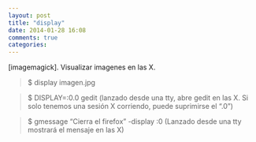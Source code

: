 ```yaml
---
layout: post
title: "display"
date: 2014-01-28 16:08
comments: true
categories: 
---
```

[imagemagick]. Visualizar imagenes en las X.

>$ display imagen.jpg

>$ DISPLAY=:0.0 gedit  (lanzado desde una tty, abre gedit en las X. Si solo tenemos una sesión X corriendo, puede suprimirse el “.0”)

>$ gmessage “Cierra el firefox” -display :0 (Lanzado desde una tty mostrará el mensaje en las X)

